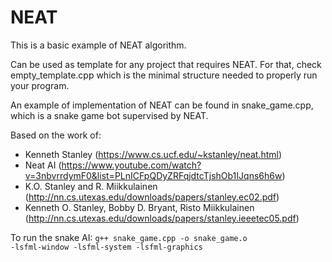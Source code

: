 # NEAT

This is a basic example of NEAT algorithm.

Can be used as template for any project that requires NEAT. For that, check empty_template.cpp which is the minimal structure needed to properly run your program.

An example of implementation of NEAT can be found in snake_game.cpp, which is a snake game bot supervised by NEAT.

Based on the work of:
- Kenneth Stanley (https://www.cs.ucf.edu/~kstanley/neat.html)
- Neat AI (https://www.youtube.com/watch?v=3nbvrrdymF0&list=PLnICFpQDyZRFqjdtcTjshOb1IJqns6h6w)
- K.O. Stanley and R. Miikkulainen (http://nn.cs.utexas.edu/downloads/papers/stanley.ec02.pdf)
- Kenneth O. Stanley, Bobby D. Bryant, Risto Miikkulainen (http://nn.cs.utexas.edu/downloads/papers/stanley.ieeetec05.pdf)

To run the snake AI:  <code>g++ snake_game.cpp -o snake_game.o -lsfml-window -lsfml-system -lsfml-graphics</code>
